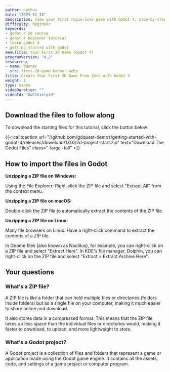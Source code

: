 ```yaml
---
author: nathan
date: "2023-12-13"
description: Code your first rogue-lite game with Godot 4, step-by-step, for free!
difficulty: beginner
keywords:
- godot 4 2d course
- godot 4 beginner tutorial
- learn godot 4
- getting started with godot
menuTitle: Your First 2D Game (Godot 4)
programVersion: "4.2"
resources:
- name: banner
  src: first-2d-game-banner.webp
title: Create Your First 2D Game From Zero with Godot 4
weight: 1
type: video
videoDuration: ""
videoId: "GwCiGixlqiU"
---
```


## Download the files to follow along

To download the starting files for this tutorial, click the button below:

{{< calltoaction 
url="//github.com/gdquest-demos/getting-started-with-godot-4/releases/download/1.0.0/2d-project-start.zip" 
text="Download The Godot Files"
class="-large -tall" >}}


## How to import the files in Godot

**Unzipping a ZIP file on Windows:**

Using the File Explorer: Right-click the ZIP file and select "Extract All" from the context menu.

**Unzipping a ZIP file on macOS:**

Double-click the ZIP file to automatically extract the contents of the ZIP file.

**Unzipping a ZIP file on Linux:**

Many file browsers on Linux. Have a right-click command to extract the contents of a ZIP file.

In Gnome files (also known as Nautilus), for example, you can right-click on a ZIP file and select "Extract Here".
In KDE's file manager, Dolphin, you can right-click on the ZIP file and select "Extract > Extract Archive Here".

## Your questions

### What's a ZIP file?

A ZIP file is like a folder that can hold multiple files or directories (folders inside folders) but as a single file on your computer, making it much easier to share online and download.

It also stores data in a compressed format. This means that the ZIP file takes up less space than the individual files or directories would, making it faster to download, to upload, and more lightweight to store.

### What's a Godot project?

A Godot project is a collection of files and folders that represent a game or application made using the Godot game engine. It contains all the assets, code, and settings of a game project or computer program.
